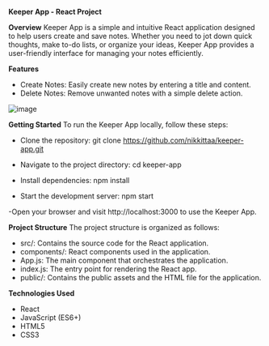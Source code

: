 
**Keeper App - React Project**

**Overview**
Keeper App is a simple and intuitive React application designed to help users create and save notes. Whether you need to jot down quick thoughts, make to-do lists, or organize your ideas, Keeper App provides a user-friendly interface for managing your notes efficiently.

**Features**
- Create Notes: Easily create new notes by entering a title and content.
- Delete Notes: Remove unwanted notes with a simple delete action.

![image](https://github.com/nikkittaa/Keeper-App/assets/119802510/6d6b4a2a-9cbb-4d12-87f3-4355f4a105a0)


**Getting Started**
To run the Keeper App locally, follow these steps:

- Clone the repository:
git clone https://github.com/nikkittaa/keeper-app.git

- Navigate to the project directory:
cd keeper-app

- Install dependencies:
npm install

- Start the development server:
npm start

-Open your browser and visit http://localhost:3000 to use the Keeper App.

**Project Structure**
The project structure is organized as follows:

- src/: Contains the source code for the React application.
- components/: React components used in the application.
- App.js: The main component that orchestrates the application.
- index.js: The entry point for rendering the React app.
- public/: Contains the public assets and the HTML file for the application.

**Technologies Used**
- React
- JavaScript (ES6+)
- HTML5
- CSS3







